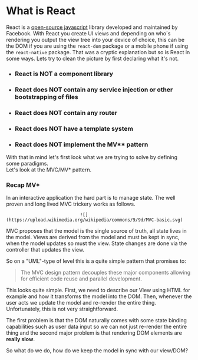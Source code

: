 # What is React

React is a [open-source javascript](https://github.com/facebook/react) library developed and maintained by Facebook. With React you create UI views and depending on who´s rendering you output the view tree into your device of choice, this can be the DOM if you are using the `react-dom` package or a mobile phone if using the `react-native` package. That was a cryptic explanation but so is React in some ways. Lets try to clean the picture by first declaring what it's not.    


* ### React is NOT a component library
* ### React does NOT contain any service injection or other bootstrapping of files
* ### React does NOT contain any router
* ### React does NOT have a template system
* ### React does NOT implement the MV\*\* pattern



With that in mind let's first look what we are trying to solve by defining some paradigms.   
Let's look at the MVC/MV\* pattern.



### Recap MV\*

In an interactive application the hard part is to manage state. The well proven and long lived MVC trickery works as follows.

                                ![](https://upload.wikimedia.org/wikipedia/commons/9/9d/MVC-basic.svg)

MVC proposes that the model is the single source of truth, all state lives in the model. Views are derived from the model and must be kept in sync, when the model updates so must the view. State changes are done via the controller that updates the view.

So on a "UML"-type of level this is a quite simple pattern that promises to:

> The MVC design pattern decouples these major components allowing for efficient code reuse and parallel development.



This looks quite simple. First, we need to describe our View using HTML for example and how it transforms the model into the DOM. Then, whenever the user acts we update the model and re-render the entire thing. Unfortunately, this is not very straightforward.  
  
The first problem is that the DOM naturally comes with some state binding capabilities such as user data input so we can not just re-render the entire thing and the second major problem is that rendering DOM elements are **really slow**.  


So what do we do, how do we keep the model in sync with our view/DOM?  




### 



